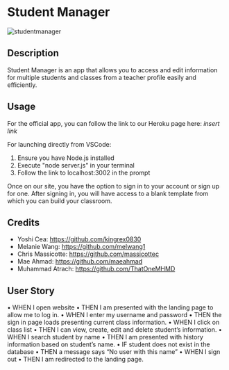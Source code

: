 # Student Manager

![studentmanager](https://github.com/kingrex0830/student-manager/assets/120323086/1c34e82a-df78-4c45-8735-0e8c1defeaf5)

## Description

Student Manager is an app that allows you to access and edit information for multiple students and classes from a teacher profile easily and efficiently.

## Usage

For the official app, you can follow the link to our Heroku page here: *insert link*

For launching directly from VSCode:
1. Ensure you have Node.js installed
2. Execute "node server.js" in your terminal
3. Follow the link to localhost:3002 in the prompt

Once on our site, you have the option to sign in to your account or sign up for one. After signing in, you will have access to a blank template from which you can build your classroom.

## Credits

- Yoshi Cea: https://github.com/kingrex0830
- Melanie Wang: https://github.com/melwang1
- Chris Massicotte: https://github.com/massicottec
- Mae Ahmad: https://github.com/maeahmad
- Muhammad Atrach: https://github.com/ThatOneMHMD
 
## User Story

•	WHEN I open website
•	THEN I am presented with the landing page to allow me to log in. 
•	WHEN I enter my username and password
•	THEN the sign in page loads presenting current class information.
•	WHEN I click on class list
•	THEN I can view, create, edit and delete student’s information. 
•	WHEN I search student by name
•	THEN I am presented with history information based on student’s name. 
•	IF student does not exist in the database
•	THEN a message says “No user with this name”
•	WHEN I sign out
•	THEN I am redirected to the landing page.
